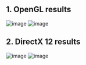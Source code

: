 ## 1. OpenGL results

![image](https://user-images.githubusercontent.com/72278818/232249097-2cd802a3-5dc2-4ba0-b870-2e2307e1d892.png)
![image](https://user-images.githubusercontent.com/72278818/232249103-a3c08dee-4180-4a51-8acc-ca4b7479a0bf.png)

## 2. DirectX 12 results

![image](https://user-images.githubusercontent.com/72278818/232249107-d9eb2e88-c130-44a6-a78e-b5606bb25f8f.png)
![image](https://user-images.githubusercontent.com/72278818/232249136-b2dd1be8-d362-475d-91d6-6a1e3279a718.png)
